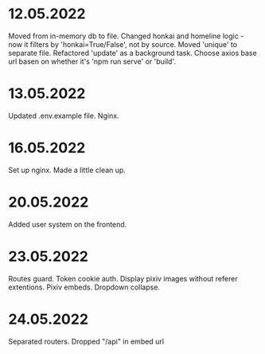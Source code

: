 # 12.05.2022
Moved from in-memory db to file. Changed honkai and homeline logic - now it filters by 'honkai=True/False', not by source. Moved 'unique' to separate file. Refactored 'update' as a background task. Choose axios base url basen on whether it's 'npm run serve' or 'build'.

# 13.05.2022
Updated .env.example file. Nginx.

# 16.05.2022
Set up nginx. Made a little clean up.

# 20.05.2022
Added user system on the frontend.

# 23.05.2022
Routes guard. Token cookie auth. Display pixiv images without referer extentions. Pixiv embeds. Dropdown collapse.

# 24.05.2022
Separated routers. Dropped "/api" in embed url